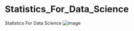 # Statistics_For_Data_Science
Statistics For Data Science
![image](https://user-images.githubusercontent.com/102898510/177533282-46e4e48e-582c-4e87-a7af-aefb6f7730b6.png)
